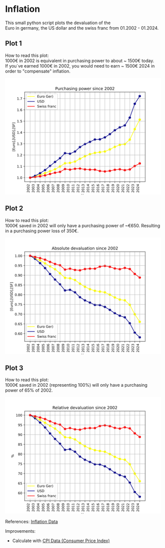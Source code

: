 # Inflation

This small python script plots the devaluation of the \
Euro in germany, the US dollar and the swiss franc from 01.2002 - 01.2024.

## Plot 1
How to read this plot: \
1000€ in 2002 is equivalent in purchasing power to about ~ 1500€ today. \
If you´ve earned 1000€ in 2002, you would need to earn ~ 1500€ 2024 in order to "compensate" inflation.

![SVG Image](./Inflation/devaluation_euro.svg)

## Plot 2
How to read this plot: \
1000€ saved in 2002 will only have a purchasing power of ~€650. Resulting in a purchasing power loss of 350€.

![SVG Image](./Inflation/devaluation_absolute.svg)

## Plot 3
How to read this plot: \
1000€ saved in 2002 (representing 100%) will only have a purchasing power of 65% of 2002.

![SVG Image](./Inflation/devaluation_relative.svg)

References: 
[Inflation Data](https://www.inflation.eu/en/inflation-rates/switzerland/historic-inflation/cpi-inflation-switzerland-2023.aspx)


Improvements:
- Calculate with [CPI Data (Consumer Price Index)](https://www.officialdata.org/articles/consumer-price-index-since-1913/)
